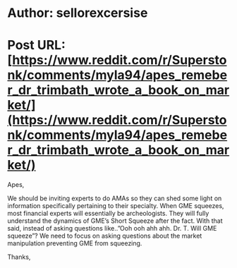 # Author: sellorexcersise
# Post URL: [https://www.reddit.com/r/Superstonk/comments/myla94/apes_remeber_dr_trimbath_wrote_a_book_on_market/](https://www.reddit.com/r/Superstonk/comments/myla94/apes_remeber_dr_trimbath_wrote_a_book_on_market/)


Apes,

We should be inviting experts to do AMAs so they can shed some light on information specifically pertaining to their specialty. When GME squeezes, most financial experts will essentially be archeologists. They will fully understand the dynamics of GME’s Short Squeeze after the fact. With that said, instead of asking questions like..”Ooh ooh ahh ahh. Dr. T. Will GME squeeze”? We need to focus on asking questions about the market manipulation preventing GME from squeezing. 

Thanks,